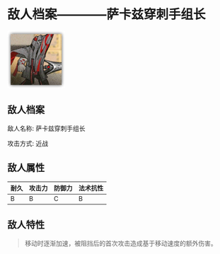 # 敌人档案————萨卡兹穿刺手组长

![萨卡兹穿刺手组长](./eneIcons/萨卡兹穿刺手组长.png)

## 敌人档案

敌人名称: 萨卡兹穿刺手组长

攻击方式: 近战

## 敌人属性

| 耐久      | 攻击力  | 防御力 | 法术抗性 |
|---------|------|-----|------|
| B | B | C | B |

## 敌人特性
> 移动时逐渐加速，被阻挡后的首次攻击造成基于移动速度的额外伤害。
